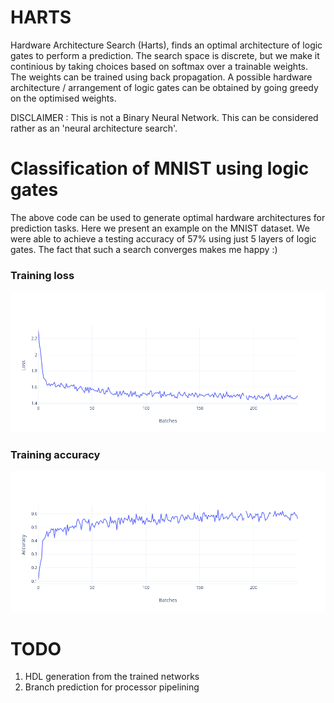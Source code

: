 # HARTS
Hardware Architecture Search (Harts), finds an optimal architecture of logic gates to perform a prediction.
The search space is discrete, but we make it continious by taking choices based on softmax over a trainable weights.
The weights can be trained using back propagation. A possible hardware architecture / arrangement of logic gates can be obtained by going greedy 
on the optimised weights.

DISCLAIMER : This is not a Binary Neural Network. This can be considered rather as an 'neural architecture search'.

# Classification of MNIST using logic gates
The above code can be used to generate optimal hardware architectures for prediction tasks. Here we present an 
example on the MNIST dataset. We were able to achieve a testing accuracy of 57% using just 5 layers of logic gates. The fact that such a search 
converges makes me happy :)

### Training loss
![Training Loss](loss.png?raw=true "Training Loss")
### Training accuracy
![Training Accuracy](accuracy.png?raw=true "Training Accuracy")

# TODO
  1. HDL generation from the trained networks
  2. Branch prediction for processor pipelining
